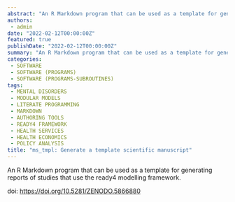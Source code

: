 ```yaml
---
abstract: "An R Markdown program that can be used as a template for generating reports of studies that use the ready4 modelling framework."
authors:
 - admin
date: "2022-02-12T00:00:00Z"
featured: true
publishDate: "2022-02-12T00:00:00Z"
summary: "An R Markdown program that can be used as a template for generating reports of studies that use the ready4 modelling framework..."
categories:
 - SOFTWARE
 - SOFTWARE (PROGRAMS)
 - SOFTWARE (PROGRAMS-SUBROUTINES)
tags:
 - MENTAL DISORDERS
 - MODULAR MODELS
 - LITERATE PROGRAMMING
 - MARKDOWN
 - AUTHORING TOOLS
 - READY4 FRAMEWORK
 - HEALTH SERVICES
 - HEALTH ECONOMICS
 - POLICY ANALYSIS
title: "ms_tmpl: Generate a template scientific manuscript"
---
```


An R Markdown program that can be used as a template for generating reports of studies that use the ready4 modelling framework.

doi: https://doi.org/10.5281/ZENODO.5866880